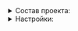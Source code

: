<details><summary>Состав проекта:</summary>

    .
    ├── README.md
    ├── deploy
    │   └── helm
    │       └── charts
    │           ├── prometheus-elasticsearch-exporter
    │           │   ├── Chart.yaml
    │           │   ├── conf
    │           │   │   ├── corp-prod.yaml
    │           │   │   ├── cpm-dev-stage.yaml
    │           │   │   ├── cpm-prod.yaml
    │           │   │   ├── sirius-prod.yaml
    │           │   │   └── univ-prod.yaml
    │           │   ├── templates
    │           │   │   ├── _helpers.tpl
    │           │   │   ├── cert-secret.yaml
    │           │   │   ├── deployment.yaml
    │           │   │   ├── podsecuritypolicies.yaml
    │           │   │   ├── prometheusrule.yaml
    │           │   │   ├── role.yaml
    │           │   │   ├── rolebinding.yaml
    │           │   │   ├── service.yaml
    │           │   │   ├── serviceaccount.yaml
    │           │   │   └── servicemonitor.yaml
    │           │   └── values.yaml
    │           ├── prometheus-ngenix-exporter
    │           │   ├── Chart.yaml
    │           │   ├── conf
    │           │   │   ├── corp-prod.yaml
    │           │   │   ├── cpm-prod.yaml
    │           │   │   ├── sirius-prod.yaml
    │           │   │   └── univ-prod.yaml
    │           │   ├── templates
    │           │   │   ├── _helpers.tpl
    │           │   │   ├── deployment.yml
    │           │   │   ├── service.yml
    │           │   │   └── servicemonitor.yml
    │           │   └── values.yaml
    │           ├── prometheus-postgres-exporter
    │           │   ├── Chart.yaml
    │           │   ├── conf
    │           │   │   ├── corp-prod.yaml
    │           │   │   ├── cpm-dev-stage.yaml
    │           │   │   ├── cpm-prod.yaml
    │           │   │   ├── sirius-prod.yaml
    │           │   │   ├── sirius-stage.yaml
    │           │   │   ├── univ-prod.yaml
    │           │   │   └── univ-stage.yaml
    │           │   ├── templates
    │           │   │   ├── _helpers.tpl
    │           │   │   ├── configmap.yaml
    │           │   │   ├── deployment.yaml
    │           │   │   ├── networkpolicy.yaml
    │           │   │   ├── pdb.yaml
    │           │   │   ├── podsecuritypolicy.yaml
    │           │   │   ├── prometheusrule.yaml
    │           │   │   ├── role.yaml
    │           │   │   ├── rolebinding.yaml
    │           │   │   ├── secrets.yaml
    │           │   │   ├── service.yaml
    │           │   │   ├── serviceaccount.yaml
    │           │   │   └── servicemonitor.yaml
    │           │   └── values.yaml
    │           └── prometheus-redis-exporter
    │               ├── Chart.yaml
    │               ├── conf
    │               │   ├── corp-prod.yaml
    │               │   ├── univ-prod.yaml
    │               │   └── univ-stage.yaml
    │               ├── templates
    │               │   ├── _helpers.tpl
    │               │   ├── deployment.yaml
    │               │   ├── podsecuritypolicy.yaml
    │               │   ├── prometheusrule.yaml
    │               │   ├── role.yaml
    │               │   ├── rolebinding.yaml
    │               │   ├── service.yaml
    │               │   ├── serviceaccount.yaml
    │               │   └── servicemonitor.yaml
    │               └── values.yaml
    └── scripts
        └── helm_deploy_and_wait.sh
</details>

<details><summary>Настройки:</summary>

  - Настройка параметров: `deploy/helm/charts/${CHART_NAME}/conf/${CLUSTER_NAME}-${CI_ENVIRONMENT_SLUG}.yaml`
</details>
